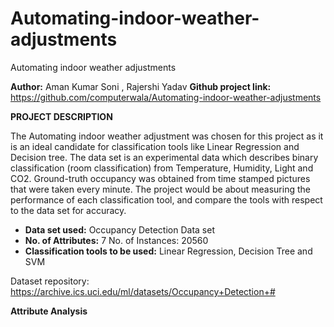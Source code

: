 # Automating-indoor-weather-adjustments
Automating indoor weather adjustments

**Author:** Aman Kumar Soni , Rajershi Yadav
**Github project link:** https://github.com/computerwala/Automating-indoor-weather-adjustments



**PROJECT DESCRIPTION**

The Automating indoor weather adjustment was chosen for this project as it is an ideal candidate for classification tools like Linear Regression and Decision tree. The data set is an experimental data which describes binary classification (room classification) from Temperature, Humidity, Light and CO2. Ground-truth occupancy was obtained from time stamped pictures that were taken every minute. The project would be about measuring the performance of each classification tool, and compare the tools with respect to the data set for accuracy.


- **Data set used:** Occupancy Detection Data set 
- **No. of Attributes:** 7 No. of Instances: 20560 
- **Classification tools to be used:** Linear Regression, Decision Tree and SVM

Dataset repository: https://archive.ics.uci.edu/ml/datasets/Occupancy+Detection+#

**Attribute Analysis**
